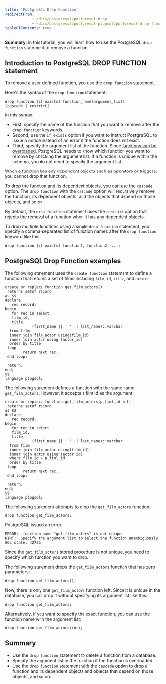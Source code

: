 ```yaml
---
title: 'PostgreSQL Drop Function'
redirectFrom:
            - /docs/postgresql/postgresql-drop 
            - /docs/postgresql/postgresql-plpgsql/postgresql-drop-function/
tableOfContents: true
---
```


**Summary**: in this tutorial, you will learn how to use the PostgreSQL `drop function` statement to remove a function.

## Introduction to PostgreSQL DROP FUNCTION statement

To remove a user-defined function, you use the `drop function` statement.

Here's the syntax of the `drop function` statement:

```
drop function [if exists] function_name(argument_list)
[cascade | restrict]
```

In this syntax:

- First, specify the name of the function that you want to remove after the `drop function` keywords.
- Second, use the `if exists` option if you want to instruct PostgreSQL to issue a notice instead of an error if the function does not exist.
- Third, specify the argument list of the function. Since [functions can be overloaded,](/docs/postgresql/postgresql-plpgsql/plpgsql-function-overloading) PostgreSQL needs to know which function you want to remove by checking the argument list. If a function is unique within the schema, you do not need to specify the argument list.

When a function has any dependent objects such as operators or [triggers](https://www.postgresqltutorial.com/postgresql-triggers/), you cannot drop that function.

To drop the function and its dependent objects, you can use the `cascade` option. The `drop function` with the `cascade` option will recursively remove the function, its dependent objects, and the objects that depend on those objects, and so on.

By default, the `drop function` statement uses the `restrict` option that rejects the removal of a function when it has any dependent objects.

To drop multiple functions using a single `drop function` statement, you specify a comma-separated list of function names after the `drop function` keyword like this:

```
drop function [if exists] function1, function2, ...;
```

## PostgreSQL Drop Function examples

The following statement uses the `create function` statement to define a function that returns a set of films including `film_id`, `title`, and `actor`:

```
create or replace function get_film_actors()
 returns setof record
as $$
declare
   rec record;
begin
   for rec in select
   film_id,
   title,
            (first_name || ' ' || last_name)::varchar
  from film
  inner join film_actor using(film_id)
  inner join actor using (actor_id)
  order by title
 loop
        return next rec;
 end loop;

 return;
end;
$$
language plpgsql;
```

The following statement defines a function with the same name `get_film_actors`. However, it accepts a film id as the argument:

```
create or replace function get_film_actors(p_fiml_id int)
 returns setof record
as $$
declare
   rec record;
begin
   for rec in select
   film_id,
   title,
            (first_name || ' ' || last_name)::varchar
  from film
  inner join film_actor using(film_id)
  inner join actor using (actor_id)
  where film_id = p_fiml_id
  order by title
 loop
        return next rec;
 end loop;

 return;
end;
$$
language plpgsql;
```

The following statement attempts to drop the `get_film_actors` function:

```
drop function get_film_actors;
```

PostgreSQL issued an error:

```
ERROR:  function name "get_film_actors" is not unique
HINT:  Specify the argument list to select the function unambiguously.
SQL state: 42725
```

Since the `get_film_actors` stored procedure is not unique, you need to specify which function you want to drop.

The following statement drops the `get_film_actors` function that has zero parameters:

```
drop function get_film_actors();
```

Now, there is only one `get_film_actors` function left. Since it is unique in the database, you can drop it without specifying its argument list like this:

```
drop function get_film_actors;
```

Alternatively, if you want to specify the exact function, you can use the function name with the argument list:

```
drop function get_film_actors(int);
```

## Summary

- Use the `drop function` statement to delete a function from a database.
- Specify the argument list in the function if the function is overloaded.
- Use the `drop function` statement with the `cascade` option to drop a function and its dependent objects and objects that depend on those objects, and so on.
